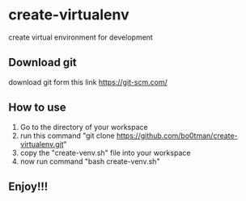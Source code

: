 # create-virtualenv
create virtual environment for development

## Download git
download git form this link https://git-scm.com/

## How to use
1. Go to the directory of your workspace
2. run this command "git clone https://github.com/bo0tman/create-virtualenv.git"
3. copy the "create-venv.sh" file into your workspace
4. now run command "bash create-venv.sh"

## Enjoy!!!
